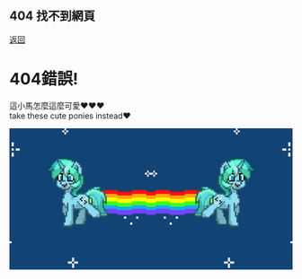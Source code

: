 ## 404 找不到網頁

[返回](https://linbei9487.github.io)

# 404錯誤!<br>
這小馬怎麼這麼可愛❤❤❤<br>
take these cute ponies instead❤
<br>

![Pony trot2](img/pony3.gif)
